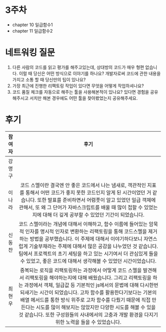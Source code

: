 # 3주차

- chapter 10 일급함수1
- chapter 11 일급함수2

# 네트워킹 질문

1. 다른 사람의 코드를 읽고 평가를 해주고있는데, 상대방의 코드가 매우 형편 없습니다. 이럴 때 당신은 어떤 방식으로 이야기를 하나요? 개발자로써 코드에 관한 내용을 가지고 소통 할 때 당신만의 팁이 있나요?
2. 가장 최근에 진행한 리팩토링 작업이 있다면 무엇을 어떻게 작업하셔나요?
3. 코드 품질 체크를 자동으로 해주는 툴을 사용해본적이 있나요? 있다면 경험을 공유해주시고 서치만 해본 경우에도 어떤 툴을 찾아봤었는지 공유해주세요.

# 후기

| 참여자 |                                                                                                                                                                                                                                                후기                                                                                                                                                                                                                                                 |
| :----: | :-------------------------------------------------------------------------------------------------------------------------------------------------------------------------------------------------------------------------------------------------------------------------------------------------------------------------------------------------------------------------------------------------------------------------------------------------------------------------------------------------: |
| 강명구 |                                                                                                                                                                                                                                    <!-- 후기를 작성해주세요 -->                                                                                                                                                                                                                                     |
| 이나라 |                                                                                      코드 스멜이란 결국엔 안 좋은 코드에서 나는 냄새로, 객관적인 지표를 통해서 어떤 코드가 좋지 못한 코드인지 알게 된 시간이었던 거 같습니다. 또한 발표를 준비하면서 어렴풋이 알고 있었던 일급 객체에 관해서, 또 왜 그 단어가 자바스크립트를 배울 때 많이 접할 수 있었는지에 대해 더 깊게 공부할 수 있었던 기간이 되었습니다.                                                                                       |
| 신동찬 | 코드 스멜이라는 개념에 대해서 이해하고, 함수 이름에 들어있는 암묵적 인자를 명시적 인자로 변환하는 리팩토링을 통해 코드스멜을 제거하는 방법을 공부했습니다. 이 주제에 대해서 이야기하다보니 자연스럽게 기술부채라는 주제에 대해서 많은 공감을 나누었던 것 같습니다. 팀에서 프로젝트의 초기 세팅을 하고 있는 시기여서 더 관심있게 들을 수 있었고, 좋은 코드에 대해서 생각해볼 수 있었던 시간이었습니다. |
| 최현우 | 중복되는 로직을 리팩토링하는 과정에서 어떻게 코드 스멜을 발견해서 리팩토링을 해야하는지에 대해 배웠습니다. 그리고 리팩토링을 하는 과정에서 객체, 일급값 등 기본적인 js에서의 문법에 대해 다시한번 되새기는 시간이 되었습니다. 고차 함수를 활용한다기보다는 기본의 배열 메서드를 통한 방식 위주로 고차 함수를 다뤘기 때문에 직접 만든다는 시도를 많이 해보지는 않았지만 다양한 시도를 해볼 수 있을 것 같습니다. 또한 구성원들의 사내에서의 고충과 개발 환경을 다지기 위한 노력을 들을 수 있었습니다. |
